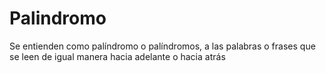 # Palindromo
Se entienden como palíndromo o palíndromos, a las palabras o frases que se leen de igual manera hacia adelante o hacia atrás
